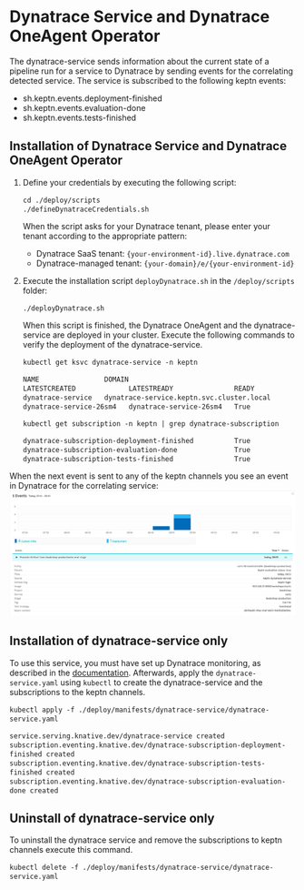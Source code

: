 # Dynatrace Service and Dynatrace OneAgent Operator

The dynatrace-service sends information about the current state of a pipeline run for a service to Dynatrace by sending events for the correlating detected service.
The service is subscribed to the following keptn events:

- sh.keptn.events.deployment-finished
- sh.keptn.events.evaluation-done
- sh.keptn.events.tests-finished

## Installation of Dynatrace Service and Dynatrace OneAgent Operator

1. Define your credentials by executing the following script:
    ```console
    cd ./deploy/scripts
    ./defineDynatraceCredentials.sh
    ```
    When the  script asks for your Dynatrace tenant, please enter your tenant according to the appropriate pattern:
    - Dynatrace SaaS tenant: `{your-environment-id}.live.dynatrace.com`
    - Dynatrace-managed tenant: `{your-domain}/e/{your-environment-id}`

1. Execute the installation script `deployDynatrace.sh` in the `/deploy/scripts` folder:
    ```console
    ./deployDynatrace.sh
    ```
    When this script is finished, the Dynatrace OneAgent and the dynatrace-service are deployed in your cluster. Execute the following commands to verify the deployment of the dynatrace-service.

    ```console
    kubectl get ksvc dynatrace-service -n keptn
    ```

    ```console
    NAME                DOMAIN                                      LATESTCREATED             LATESTREADY               READY
    dynatrace-service   dynatrace-service.keptn.svc.cluster.local   dynatrace-service-26sm4   dynatrace-service-26sm4   True
    ```

    ```console
    kubectl get subscription -n keptn | grep dynatrace-subscription
    ```

    ```console
    dynatrace-subscription-deployment-finished          True
    dynatrace-subscription-evaluation-done              True
    dynatrace-subscription-tests-finished               True
    ```

  When the next event is sent to any of the keptn channels you see an event in Dynatrace for the correlating service:
![Dynatrace events](assets/events.png?raw=true "Dynatrace Events")

## Installation of dynatrace-service only

To use this service, you must have set up Dynatrace monitoring, as described in the [documentation](https://keptn.sh/docs/0.2.1/monitoring/dynatrace/).
Afterwards, apply the `dynatrace-service.yaml` using `kubectl` to create the dynatrace-service and the subscriptions to the keptn channels.

```console
kubectl apply -f ./deploy/manifests/dynatrace-service/dynatrace-service.yaml
```

```console
service.serving.knative.dev/dynatrace-service created
subscription.eventing.knative.dev/dynatrace-subscription-deployment-finished created
subscription.eventing.knative.dev/dynatrace-subscription-tests-finished created
subscription.eventing.knative.dev/dynatrace-subscription-evaluation-done created
```

## Uninstall of dynatrace-service only

To uninstall the dynatrace service and remove the subscriptions to keptn channels execute this command.

```console
kubectl delete -f ./deploy/manifests/dynatrace-service/dynatrace-service.yaml
```
